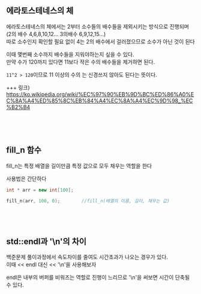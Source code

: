 ## 에라토스테네스의 체
에라토스테네스의 체에서는 2부터 소수들의 배수들을 제외시키는 방식으로 진행되며
(2의 배수 4,6,8,10,12... 3의배수 6,9,12,15...)   
따로 소수인지 확인할 필요 없이 4는 2의 배수에서 걸러졌으므로 소수가 아닌 것이 된다  

이때 몇번째 소수까지 배수들을 지워야하는지 싶을 수 있다.  
만약 수가 120까지 있다면 11보다 작은 수의 배수들을 제거하면 된다.   

`11^2 > 120`이므로 11 이상의 수의 는 신경쓰지 않아도 된다는 뜻이다.  

+++ 링크) https://ko.wikipedia.org/wiki/%EC%97%90%EB%9D%BC%ED%86%A0%EC%8A%A4%ED%85%8C%EB%84%A4%EC%8A%A4%EC%9D%98_%EC%B2%B4  
　  
　  
　  
## fill_n 함수
fill_n는 특정 배열을 길이만큼 특정 값으로 모두 채우는 역할을 한다  

사용법은 간단하다  
```c++
int * arr = new int[100];

fill_n(arr, 100, 0);        //fill_n(배열의 이름, 길이, 채우는 값)
```
　  
　  
## std::endl과 '\n'의 차이
백준문제 풀이과정에서 속도차이를 줄여도 시간초과가 나오는 경우가 있다.  
이때 << endl 대신 << '\n'을 사용해보자

endl은 내부의 버퍼를 비워즈는 역할로 진행이 느리므로 '\n'을 써보면 시간이 단축될 수 있다.
